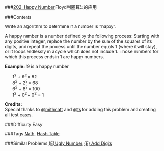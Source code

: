 ###[202. Happy Number](https://leetcode.com/problems/happy-number/)
Floyd判圈算法的应用

###Contents
<p><p>Write an algorithm to determine if a number is "happy".</p>
<p>A happy number is a number defined by the following process: Starting with any positive integer, replace the number by the sum of the squares of its digits, and repeat the process until the number equals 1 (where it will stay), or it loops endlessly in a cycle which does not include 1. Those numbers for which this process ends in 1 are happy numbers.</p>
<p><b>Example: </b>19 is a happy number</p>
<ul style="list-style: none;">
<li>1<sup>2</sup> + 9<sup>2</sup> = 82</li>
<li>8<sup>2</sup> + 2<sup>2</sup> = 68</li>
<li>6<sup>2</sup> + 8<sup>2</sup> = 100</li>
<li>1<sup>2</sup> + 0<sup>2</sup> + 0<sup>2</sup> = 1</li>
</ul>
<p><b>Credits:</b><br/>Special thanks to <a href="https://leetcode.com/discuss/user/mithmatt">@mithmatt</a> and <a href="https://leetcode.com/discuss/user/ts">@ts</a> for adding this problem and creating all test cases.</p></p>

###Difficulty
Easy

###Tags
[Math](https://leetcode.com/tag/math/), [Hash Table](https://leetcode.com/tag/hash-table/)

###Similar Problems
[(E) Ugly Number](https://leetcode.com/problems/ugly-number/), [(E) Add Digits](https://leetcode.com/problems/add-digits/)

